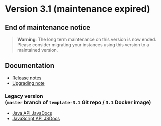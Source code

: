 Version 3.1 (maintenance expired)
=================================

End of maintenance notice
-------------------------

> **Warning**: The long term maintenance on this version is now ended.
> Please consider migrating your instances using this version to a maintained version.

Documentation
-------------

- [Release notes](./releasenote/)
- [Upgrading note](/lesson/docs/versions/upgrading)

### **Legacy** version<br/>(`master` branch of `template-3.1` Git repo / `3.1` Docker image)

- <a href="https://platform.simplicite.io/3.1/javadoc/" target="_blank">Java API JavaDocs</a>
- <a href="https://platform.simplicite.io/3.1/jsdoc/" target="_blank">JavaScript API JSDocs</a>
